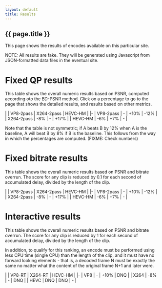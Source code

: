 ```yaml
---
layout: default
title: Results
---
```


<h2>{{ page.title }}</h2>

This page shows the results of encodes available on this particular site.

NOTE: All results are fake. They will be generated using Javascript from JSON-formatted data files in the eventual site.

Fixed QP results
================

This table shows the overall numeric results based on PSNR, computed
according oto the BD-PSNR method. Click on a
percentage to go to the page that shows the detailed results, and
results based on other metrics.

| | VP8-2pass | X264-2pass | HEVC-HM |
|-
| VP8-2pass | - | +10% | -12% |
| X264-2pass | -8% | - | +17% |
| HEVC-HM | -6% | +7% | - |

Note that the table is not symmetric; if A beats B by 12% when A is
the baseline, A will beat B by 8% if B is the baseline. This follows
from the way in which the percentages are computed. (FIXME: Check
numbers)

Fixed bitrate results
=====================
This table shows the overall numeric results based on PSNR and bitrate
overrun. The score for any clip is reduced by 0.1 for each second of
accumulated delay, divided by the length of the clip.

| | VP8-2pass | X264-2pass | HEVC-HM |
|-
| VP8-2pass | - | +10% | -12% |
| X264-2pass | -8% | - | +17% |
| HEVC-HM | -6% | +7% | - |

Interactive results
===================
This table shows the overall numeric results based on PSNR and bitrate
overrun. The score for any clip is reduced by 1 for each second of
accumulated delay, divided by the length of the clip.

In addition, to qualify for this ranking, an encode must be performed
using less CPU time (single CPU) than the length of the clip, and it
must have no forward looking elements - that is, a decoded frame N
must be exactly
the same no matter what the content of the original frame N+1 and
later were.

| | VP8-RT | X264-RT | HEVC-HM |
|-
| VP8 | - | +10% | DNQ |
| X264 | -8% | - | DNQ |
| HEVC | DNQ | DNQ | - |


